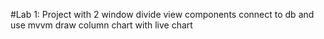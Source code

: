 #Lab 1:
Project with 2 window
divide view components
connect to db and use mvvm
draw column chart with live chart
